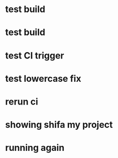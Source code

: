 # test build
# test build
# test CI trigger
# test lowercase fix
# rerun ci
# showing shifa my project
# running again